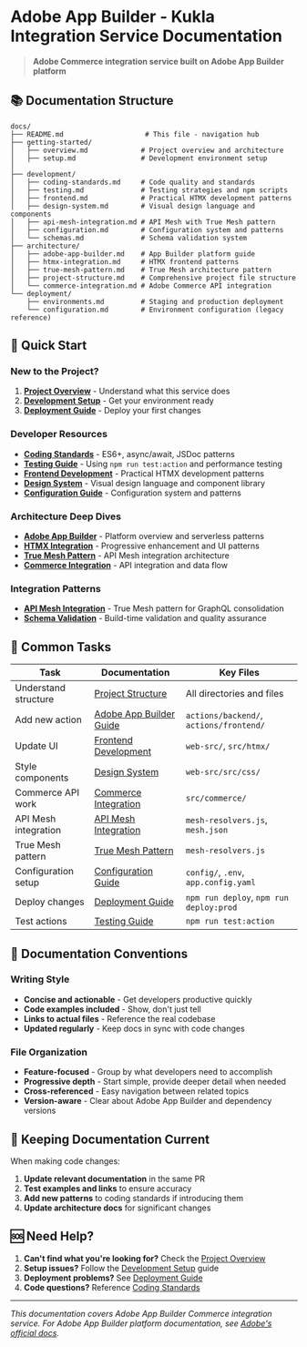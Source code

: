 # Adobe App Builder - Kukla Integration Service Documentation

> **Adobe Commerce integration service built on Adobe App Builder platform**

## 📚 Documentation Structure

```text
docs/
├── README.md                    # This file - navigation hub
├── getting-started/
│   ├── overview.md             # Project overview and architecture
│   ├── setup.md                # Development environment setup
│
├── development/
│   ├── coding-standards.md     # Code quality and standards
│   ├── testing.md              # Testing strategies and npm scripts
│   ├── frontend.md             # Practical HTMX development patterns
│   ├── design-system.md        # Visual design language and components
│   ├── api-mesh-integration.md # API Mesh with True Mesh pattern
│   ├── configuration.md        # Configuration system and patterns
│   └── schemas.md              # Schema validation system
├── architecture/
│   ├── adobe-app-builder.md    # App Builder platform guide
│   ├── htmx-integration.md     # HTMX frontend patterns
│   ├── true-mesh-pattern.md    # True Mesh architecture pattern
│   ├── project-structure.md    # Comprehensive project file structure
│   └── commerce-integration.md # Adobe Commerce API integration
└── deployment/
    ├── environments.md         # Staging and production deployment
    └── configuration.md        # Environment configuration (legacy reference)
```

## 🚀 Quick Start

### New to the Project?

1. **[Project Overview](getting-started/overview.md)** - Understand what this service does
2. **[Development Setup](getting-started/setup.md)** - Get your environment ready
3. **[Deployment Guide](deployment/environments.md)** - Deploy your first changes

### Developer Resources

- **[Coding Standards](development/coding-standards.md)** - ES6+, async/await, JSDoc patterns
- **[Testing Guide](development/testing.md)** - Using `npm run test:action` and performance testing
- **[Frontend Development](development/frontend.md)** - Practical HTMX development patterns
- **[Design System](development/design-system.md)** - Visual design language and component library
- **[Configuration Guide](development/configuration.md)** - Configuration system and patterns

### Architecture Deep Dives

- **[Adobe App Builder](architecture/adobe-app-builder.md)** - Platform overview and serverless patterns
- **[HTMX Integration](architecture/htmx-integration.md)** - Progressive enhancement and UI patterns
- **[True Mesh Pattern](architecture/true-mesh-pattern.md)** - API Mesh integration architecture
- **[Commerce Integration](architecture/commerce-integration.md)** - API integration and data flow

### Integration Patterns

- **[API Mesh Integration](development/api-mesh-integration.md)** - True Mesh pattern for GraphQL consolidation
- **[Schema Validation](development/schemas.md)** - Build-time validation and quality assurance

## 🎯 Common Tasks

| Task                  | Documentation                                                        | Key Files                               |
| --------------------- | -------------------------------------------------------------------- | --------------------------------------- |
| Understand structure  | [Project Structure](architecture/project-structure.md)              | All directories and files               |
| Add new action        | [Adobe App Builder Guide](architecture/adobe-app-builder.md)        | `actions/backend/`, `actions/frontend/` |
| Update UI             | [Frontend Development](development/frontend.md)                      | `web-src/`, `src/htmx/`                 |
| Style components      | [Design System](development/design-system.md)                        | `web-src/src/css/`                      |
| Commerce API work     | [Commerce Integration](architecture/commerce-integration.md)         | `src/commerce/`                         |
| API Mesh integration  | [API Mesh Integration](development/api-mesh-integration.md)          | `mesh-resolvers.js`, `mesh.json`       |
| True Mesh pattern     | [True Mesh Pattern](architecture/true-mesh-pattern.md)              | `mesh-resolvers.js`                     |
| Configuration setup   | [Configuration Guide](development/configuration.md)                 | `config/`, `.env`, `app.config.yaml`   |
| Deploy changes        | [Deployment Guide](deployment/environments.md)                       | `npm run deploy`, `npm run deploy:prod` |
| Test actions          | [Testing Guide](development/testing.md)                              | `npm run test:action`                   |

## 📖 Documentation Conventions

### Writing Style

- **Concise and actionable** - Get developers productive quickly
- **Code examples included** - Show, don't just tell
- **Links to actual files** - Reference the real codebase
- **Updated regularly** - Keep docs in sync with code changes

### File Organization

- **Feature-focused** - Group by what developers need to accomplish
- **Progressive depth** - Start simple, provide deeper detail when needed
- **Cross-referenced** - Easy navigation between related topics
- **Version-aware** - Clear about Adobe App Builder and dependency versions

## 🔄 Keeping Documentation Current

When making code changes:

1. **Update relevant documentation** in the same PR
2. **Test examples and links** to ensure accuracy
3. **Add new patterns** to coding standards if introducing them
4. **Update architecture docs** for significant changes

## 🆘 Need Help?

1. **Can't find what you're looking for?** Check the [Project Overview](getting-started/overview.md)
2. **Setup issues?** Follow the [Development Setup](getting-started/setup.md) guide
3. **Deployment problems?** See [Deployment Guide](deployment/environments.md)
4. **Code questions?** Reference [Coding Standards](development/coding-standards.md)

---

_This documentation covers Adobe App Builder Commerce integration service. For Adobe App Builder platform documentation, see [Adobe's official docs](https://developer.adobe.com/app-builder/docs/)._
